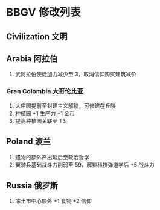 # BBGV 修改列表

## Civilization 文明

## Arabia 阿拉伯

1. 武阿拉伯使徒加力减少至 3，取消信仰购买建筑减价

### Gran Colombia 大哥伦比亚

1. 大庄园提前至封建主义解锁，可修建在丘陵
2. 种植园 +1 生产力 +1 金币
3. 提高种植园关联至 T3

## Poland 波兰

1. 遗物的额外产出延后至政治哲学
2. 翼骑兵基础战斗力削弱至 59，解锁科技弹道学后 +5 战斗力

## Russia 俄罗斯

1. 冻土市中心额外 +1 食物 +2 信仰